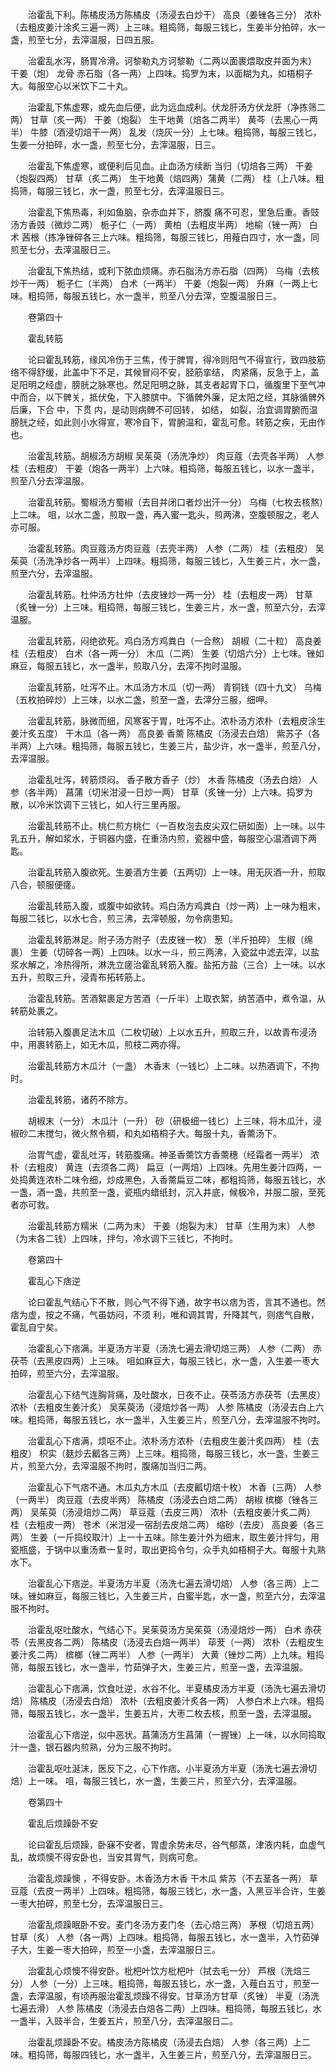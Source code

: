 <!-- { "loadSidebar": true } -->
　　治霍乱下利。陈橘皮汤方陈橘皮（汤浸去白炒干） 高良（姜锉各三分） 浓朴（去粗皮姜汁涂炙三遍一两）上三味。粗捣筛，每服三钱匕，生姜半分拍碎，水一盏，煎至七分，去滓温服，日四五服。

　　治霍乱水泻，肠胃冷滑。诃黎勒丸方诃黎勒（二两以面裹煨取皮并面为末） 干姜（炮） 龙骨 赤石脂（各一两）上四味。捣罗为末，以面糊为丸，如梧桐子大。每服空心以米饮下二十丸。

　　治霍乱下焦虚寒，或先血后便，此为远血成利。伏龙肝汤方伏龙肝（净拣筛二两） 甘草（炙一两） 干姜（炮裂） 生干地黄（焙各二两半） 黄芩（去黑心一两半） 牛膝（酒浸切焙干一两） 乱发（烧灰一分）上七味。粗捣筛，每服三钱匕，生姜一分拍碎，水一盏，煎至七分，去滓温服，日三。

　　治霍乱下焦虚寒，或便利后见血。止血汤方续断 当归（切焙各三两） 干姜（炮裂四两） 甘草（炙二两） 生干地黄（焙四两）蒲黄（二两） 桂（上八味。粗捣筛，每服三钱匕，水一盏，煎至七分，去滓温服日三。

　　治霍乱下焦热毒，利如鱼脑，杂赤血并下，脐腹 痛不可忍，里急后重。香豉汤方香豉（微炒二两） 栀子仁（一两） 黄柏（去粗皮半两） 地榆（锉一两） 白术 茜根（拣净锉碎各三上六味。粗捣筛，每服三钱匕，用薤白四寸，水一盏，同煎至七分，去滓温服日三。

　　治霍乱下焦热结，或利下脓血烦痛。赤石脂汤方赤石脂（四两） 乌梅（去核炒干一两） 栀子仁（半两） 白术（一两半） 干姜（炮裂一两） 升麻（一两上七味。粗捣筛，每服五钱匕，水一盏半，煎至八分去滓，空腹温服日三。

　　卷第四十

　　霍乱转筋

　　论曰霍乱转筋，缘风冷伤于三焦，传于脾胃，得冷则阳气不得宣行，致四肢筋络不得舒缓，此盖中下不足，其候冒闷不安，胫筋挛结， 肉紧痛，反急于上，盖足阳明之经虚，膀胱之脉寒也。然足阳明之脉，其支者起胃下口，循腹里下至气冲中而合，以下髀关，抵伏兔，下入膝膑中。下循髀外廉，足太阳之经，其脉循髀外后廉，下合 中，下贯 内，是动则病髀不可回转， 如结， 如裂，治宜调胃腑而温膀胱之经，如此则小水得宣，寒冷自下，胃腑温和，霍乱可愈。转筋之疾，无由作也。

　　治霍乱转筋。胡椒汤方胡椒 吴茱萸（汤洗净炒） 肉豆蔻（去壳各半两） 人参 桂（去粗皮） 干姜（炮各一两半）上六味。粗捣筛，每服五钱匕，以水一盏半，煎至八分去滓温服。

　　治霍乱转筋。蜀椒汤方蜀椒（去目并闭口者炒出汗一分） 乌梅（七枚去核熬）上二味。 咀，以水二盏，煎取一盏，再入蜜一匙头，煎两沸，空腹顿服之，老人亦可服。

　　治霍乱转筋。肉豆蔻汤方肉豆蔻（去壳半两） 人参（二两） 桂（去粗皮） 吴茱萸（汤洗净炒各一两半）上四味。粗捣筛，每服三钱匕，入生姜三片，水一盏，煎至六分，去滓温服。

　　治霍乱转筋。杜仲汤方杜仲（去皮锉炒一两一分） 桂（去粗皮一两） 甘草（炙锉一分）上三味。粗捣筛，每服三钱匕，生姜三片，水一盏，煎至六分，去滓温服。

　　治霍乱转筋，闷绝欲死。鸡白汤方鸡粪白（一合熬） 胡椒（二十粒） 高良姜 桂（去粗皮） 白术（各一两一分） 木瓜（二两） 生姜（切焙六分）上七味。锉如麻豆，每服五钱匕，水一盏半，煎取八分，去滓不拘时温服。

　　治霍乱转筋，吐泻不止。木瓜汤方木瓜（切一两） 青铜钱（四十九文） 乌梅（五枚拍碎炒）上三味，以水二盏，煎至一盏，去滓分三服，细呷。

　　治霍乱转筋，脉微而细，风寒客于胃，吐泻不止。浓朴汤方浓朴（去粗皮涂生姜汁炙五度） 干木瓜（各一两） 高良姜 香薷 陈橘皮（汤浸去白焙） 紫苏子（各半两）上六味。粗捣筛，每服五钱匕，生姜三片，盐少许，水一盏半，煎至八分，去滓温服。

　　治霍乱吐泻，转筋烦闷。 香子散方香子（炒） 木香 陈橘皮（汤去白焙） 人参（各半两） 菖蒲（切米泔浸一日炒一两） 甘草（炙锉一分）上六味。捣罗为散，以冷米饮调下三钱匕，如人行三里再服。

　　治霍乱转筋不止。桃仁煎方桃仁（一百枚泡去皮尖双仁研如面）上一味。以牛乳五升，解如浆水，于铜器内盛，在重汤内煎，瓷器中盛，每服空心温酒调下两匙。

　　治霍乱转筋入腹欲死。生姜酒方生姜（五两切）上一味。用无灰酒一升，煎取八合，顿服便瘥。

　　治霍乱转筋入腹，或腹中如欲转。鸡白汤方鸡粪白（炒一两）上一味为粗末，每服二钱匕，以水七合，煎三沸，去滓顿服，勿令病患知。

　　治霍乱转筋淋足。附子汤方附子（去皮锉一枚） 葱（半斤拍碎） 生椒（绵裹） 生姜（切碎各一两）上四味。以水一斗，煎三两沸，入瓷盆中滤去滓，以盐浆水解之，冷热得所，淋洗立瘥治霍乱转筋入腹。盐拓方盐（三合）上一味。以水五升，煎取三升，浸青布拓转筋上。

　　治霍乱转筋。苦酒絮裹足方苦酒（一斤半）上取衣絮，纳苦酒中，煮令温，从转筋处裹之。

　　治转筋入腹裹足法木瓜（二枚切破）上以水五升，煎取三升，以故青布浸汤中，用裹转筋上，如无木瓜，煎枝二两亦得。

　　治霍乱转筋方木瓜汁（一盏） 木香末（一钱匕）上二味。以热酒调下，不拘时。

　　治霍乱转筋，诸药不除方。

　　胡椒末（一分） 木瓜汁（一升） 砂（研极细一钱匕）上三味，将木瓜汁，浸椒砂二末搅匀，微火熬令稠，和丸如梧桐子大。每服十丸，香薷汤下。

　　治胃气虚，霍乱吐泻，转筋腹痛。神圣香薷饮方香薷穗（经霜者一两半） 浓朴（去粗皮） 黄连（去须各二两） 扁豆（一两焙）上四味。先用生姜汁四两，一处捣黄连浓朴二味令细，炒成黑色，入香薷扁豆二味，都粗捣筛，每服五钱匕，水一盏，酒一盏，共煎至一盏，瓷瓶内蜡纸封，沉入井底，候极冷，并服二服，至死者亦可救。

　　治霍乱转筋方糯米（二两为末） 干姜（炮裂为末） 甘草（生用为末） 人参（为末各二钱）上四味，拌匀，冷水调下三钱匕，不拘时。

　　卷第四十

　　霍乱心下痞逆

　　论曰霍乱气结心下不散，则心气不得下通，故字书以痞为否，言其不通也。然痞为虚，按之不痛，气虽妨闷，不须 利，唯和调其胃，升降其气，则痞气自散，霍乱自宁矣。

　　治霍乱心下痞满。半夏汤方半夏（汤洗七遍去滑切焙三两） 人参（二两） 赤茯苓（去黑皮四两）上三味。 咀如麻豆大，每服三钱匕，水一盏，入生姜一枣大拍碎，煎至六分，去滓温服。

　　治霍乱心下结气连胸背痛，及吐酸水，日夜不止。茯苓汤方赤茯苓（去黑皮） 浓朴（去粗皮生姜汁炙） 吴茱萸汤（浸焙炒各一两） 人参 陈橘皮（汤浸去白上六味。粗捣筛，每服五钱匕，水一盏半，入生姜三片，煎至八分，去滓温服不拘时。

　　治霍乱心下痞满，烦呕不止。浓朴汤方浓朴（去粗皮生姜汁炙四两） 桂（去粗皮） 枳实（麸炒去瓤各三两）上三味。粗捣筛，每服三钱匕，水一盏，生姜三片，煎至六分，去滓温服不拘时，腹痛加当归二两。

　　治霍乱心下气痞不通。木瓜丸方木瓜（去皮瓤切焙十枚） 木香（三两） 人参（一两半） 肉豆蔻（去皮半两） 陈橘皮（汤浸去白焙二两） 胡椒 槟榔（锉各三两） 吴茱萸（汤浸焙炒二两） 草豆蔻（去皮三两） 浓朴（去粗皮姜汁炙二两） 桂（去粗皮一两） 苍术（米泔浸一宿刮去皮焙二两） 缩砂（去皮） 高良姜（各三两） 生姜（一斤捣绞取汁）上一十五味。除生姜汁外为细末，取生姜汁拌匀，用瓷瓶盛，于锅中以重汤煮一复时，取出更捣令匀，众手丸如梧桐子大。每服十丸熟水下。

　　治霍乱心下痞逆。半夏汤方半夏（汤洗七遍去滑切焙） 人参（各三两）上二味。锉如麻豆，每服三钱匕，入生姜三片，白蜜半匙，水一盏，煎至六分，去滓温服不拘时。

　　治霍乱呕吐酸水，气结心下。吴茱萸汤方吴茱萸（汤浸焙炒一两） 白术 赤茯苓（去黑皮各二两） 陈橘皮（汤浸去白焙一两半） 荜茇（一两） 浓朴（去粗皮生姜汁炙二两） 槟榔（锉二两半） 人参（一两半） 大黄（锉炒二两）上九味。粗捣筛，每服五钱匕，水一盏半，竹茹弹子大，生姜三片，煎至一盏，去滓温服。

　　治霍乱心下痞满，饮食吐逆，水谷不化。半夏橘皮汤方半夏（汤洗七遍去滑切焙） 陈橘皮（汤浸去白焙） 浓朴（去粗皮姜汁炙各一两） 人参白术上六味。粗捣筛，每服五钱匕，水一盏半，生姜五片，大枣二枚去核，煎至一盏，去滓温服。

　　治霍乱心下痞逆，似中恶状。菖蒲汤方生菖蒲（一握锉）上一味，以水同捣取汁一盏，银石器内煎熟，分为三服不拘时。

　　治霍乱呕吐涎沫，医反下之，心下作痞。小半夏汤方半夏（汤洗七遍去滑切焙）上一味。 咀，每服三钱匕，水一盏，生姜三片，煎至六分，去滓温服。

　　卷第四十

　　霍乱后烦躁卧不安

　　论曰霍乱后烦躁，卧寐不安者，胃虚余势未尽，谷气郁蒸，津液内耗，血虚气乱，故烦懊不得安卧也，当安其胃气，则病可愈。

　　治霍乱烦躁懊 ，不得安卧。木香汤方木香 干木瓜 紫苏（不去茎各一两） 草豆蔻（去皮一两半）上四味。粗捣筛，每服三钱匕，水一盏，入黑豆半合许，生姜一枣大拍碎，煎至七分，去滓温服日三。

　　治霍乱烦躁眠卧不安。麦门冬汤方麦门冬（去心焙三两） 茅根（切焙五两） 甘草（炙） 人参（各一两）上四味。粗捣筛，每服五钱匕，水一盏半，入竹茹弹子大，生姜一枣大拍碎，煎至一小盏，去滓温服日三。

　　治霍乱心烦懊不得安卧。枇杷叶饮方枇杷叶（拭去毛一分） 芦根（洗焙三分） 人参（一分）上三味。粗捣筛，每服五钱匕，水一盏，入薤白五寸，煎至一盏，去滓温服，有顷再服治霍乱烦躁不得安。甘草汤方甘草（炙锉） 半夏（汤洗七遍去滑） 人参 陈橘皮（汤浸去白焙各二两）上四味。粗捣筛，每服五钱匕，水一盏半，入豉半合，生姜五片，煎至八分，去滓温服日二。

　　治霍乱烦躁卧不安。橘皮汤方陈橘皮（汤浸去白焙） 人参（各三两）上二味。粗捣筛，每服四钱匕，水一盏半，入生姜三片，煎至八分，去滓温服日三。

